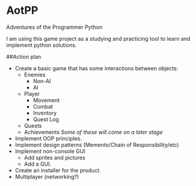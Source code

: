 # AotPP
Adventures of the Programmer Python

I am using this game project as a studying and practicing tool to learn and implement python solutions.

##Action plan

* Create a basic game that has some interactions between objects:
  * Enemies
    * Non-AI
    * AI
  * Player
    * Movement
    * Combat
    * Inventory
    * Quest Log
  * Quests
  * Achievements
*Some of these will come on a later stage*
* Implement OOP principles.
* Implement design patterns (Memento/Chain of Responsibility/etc)
* Implement non-console GUI
  * Add sprites and pictures
  * Add a GUI.
* Create an installer for the product.
* Multiplayer (networking?)
